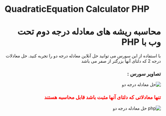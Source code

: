 # QuadraticEquation Calculator PHP
<div dir="rtl">

<h1> محاسبه ریشه های معادله درجه دوم تحت وب با PHP </h1>
با استفاده از این سورس می توانید حل آنلاین معادله درجه دو را تجربه کنید. 
حل معادلات درجه 2 که دلتای آنها بزرگتر از صفر می باشد
  <br> 
  
  <h3> تصاویر سورس : </h3>

<img src="https://user-images.githubusercontent.com/69200761/130988829-e1a2391b-fd41-4124-a6c5-5fb8df48365d.png" alt="حل معادله درجه دو" style="max-width:100%;">
   <h3 style="color:red"> تنها معادلاتی که دلتای آنها مثبت باشد قابل محاسبه هستند </h3>
<img src="https://user-images.githubusercontent.com/69200761/130988858-7b1faf59-7b64-4510-b3bf-d4ed441538d2.png" alt=" php حل معادله درجه دو" style="max-width:100%;">


<div>
